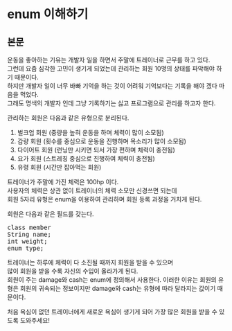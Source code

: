 # enum 이해하기
## 본문
<p>
    운동을 좋아하는 기유는 개발자 일을 하면서 주말에 트레이너로 근무를 하고 있다. <br>
    그런데 요즘 심각한 고민이 생기게 되었는데 관리하는 회원 10명의 상태를 파악해야 하기 때문이다. <br>
    하지만 개발자 일이 너무 바빠 기억을 하는 것이 어려워 기억보다는 기록을 해야 겠다 마음을 먹었다. <br>
    그래도 명색의 개발자 인데 그냥 기록하기는 싫고 프로그램으로 관리를 하고자 한다.
</p>

<p>
    관리하는 회원은 다음과 같은 유형으로 분리된다.

1. 벌크업 회원 (중량을 높혀 운동을 하며 체력이 많이 소모됨)
2. 감량 회원 (횟수를 중심으로 운동을 진행하며 목소리가 많이 소모됨)
3. 다이어트 회원 (런닝만 시키면 되서 가장 편하며 체력이 충전됨)
4. 요가 회원 (스트레칭 중심으로 진행하여 체력이 충전됨)
5. 유령 회원 (시간만 잡아먹는 회원)
</p>

트레이너가 주말에 가진 체력은 100hp 이다. <br>
사용자의 체력은 상관 없이 트레이너의 체력 소모만 신경쓰면 되는데 <br>
회원 5자리 유형은 enum을 이용하여 관리하며 회원 등록 과정을 거치게 된다. <br>

회원은 다음과 같은 필드를 갖는다.
<pre>
class member
String name;
int weight;
enum type;
</pre>

트레이너는 하루에 체력이 다 소진될 때까지 회원을 받을 수 있으며 <br>
많이 회원을 받을 수록 자신의 수입이 올라가게 된다. <br>
회원이 주는 damage와 cash는 enum에 정의해서 사용한다.
이러한 이유는 회원의 유형은 회원의 귀속되는 정보이지만 damage와 cash는 유형에 따라 달라지는 값이기 때문이다. <br>

처음 욕심이 없던 트레이너에게 새로운 욕심이 생기게 되어 가장 많은 회원을 받을 수 있도록 도와주세요!